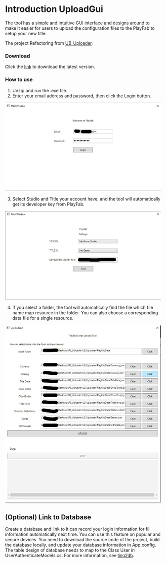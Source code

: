 # Introduction UploadGui

The tool has a  simple and intuitive GUI interface and designs around to make it easier for users to upload the configuration files to the PlayFab to setup your new title.


The project Refactoring from [UB_Uploader](
https://github.com/PlayFab/UnicornBattle/tree/master/UB_Uploader).

### Download

Click the [link](https://github.com/Rockiez/UploadGui/releases) to download the latest version.

### How to use

1. Unzip and run the .exe file.
2. Enter your email address and password, then click the Login button.

![Login](https://github.com/rockiez/UploadGui/raw/master/images/login.jpg)

3. Select Studio and Title your account have, and the tool will automatically get its developer key from PlayFab.

![selectTitl](https://github.com/rockiez/UploadGui/raw/master/images/selectTitle.jpg)

4. If you select a folder, the tool will automatically find the file which file name map resource in the folder. You can also choose a corresponding data file for a single resource.

![Upload](https://github.com/rockiez/UploadGui/raw/master/images/upload.jpg)

## (Optional) Link to Database
Create a database and link to it can record your login information for fill information automatically next time. You can use this feature on popular and secure devices.
You need to download the source code of the project, build the database locally, and update your database information in App.config. The table design of database needs to map to the Class User in UserAuthenticateModels.cs. For more information, see [linq2db](HTTPS://github.com/linq2db/linq2db).
